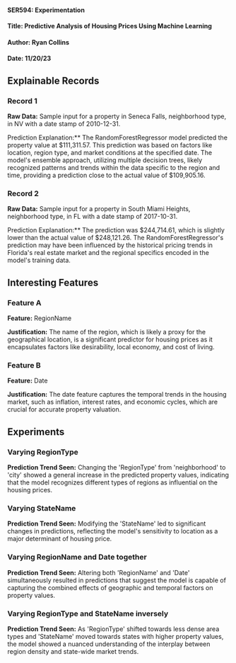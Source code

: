 #### SER594: Experimentation
#### Title: Predictive Analysis of Housing Prices Using Machine Learning 
#### Author: Ryan Collins
#### Date: 11/20/23


## Explainable Records
### Record 1
**Raw Data:** Sample input for a property in Seneca Falls, neighborhood type, in NV with a date stamp of 2010-12-31.

Prediction Explanation:** The RandomForestRegressor model predicted the property value at $111,311.57. This prediction was based on factors like location, region type, and market conditions at the specified date. The model's ensemble approach, utilizing multiple decision trees, likely recognized patterns and trends within the data specific to the region and time, providing a prediction close to the actual value of $109,905.16.

### Record 2
**Raw Data:** Sample input for a property in South Miami Heights, neighborhood type, in FL with a date stamp of 2017-10-31.

Prediction Explanation:** The prediction was $244,714.61, which is slightly lower than the actual value of $248,121.26. The RandomForestRegressor's prediction may have been influenced by the historical pricing trends in Florida's real estate market and the regional specifics encoded in the model's training data.

## Interesting Features
### Feature A
**Feature:** RegionName

**Justification:** The name of the region, which is likely a proxy for the geographical location, is a significant predictor for housing prices as it encapsulates factors like desirability, local economy, and cost of living.

### Feature B
**Feature:** Date

**Justification:** The date feature captures the temporal trends in the housing market, such as inflation, interest rates, and economic cycles, which are crucial for accurate property valuation.

## Experiments 
### Varying RegionType
**Prediction Trend Seen:** Changing the 'RegionType' from 'neighborhood' to 'city' showed a general increase in the predicted property values, indicating that the model recognizes different types of regions as influential on the housing prices.

### Varying StateName
**Prediction Trend Seen:** Modifying the 'StateName' led to significant changes in predictions, reflecting the model's sensitivity to location as a major determinant of housing price.

### Varying RegionName and Date together
**Prediction Trend Seen:** Altering both 'RegionName' and 'Date' simultaneously resulted in predictions that suggest the model is capable of capturing the combined effects of geographic and temporal factors on property values.


### Varying RegionType and StateName inversely
**Prediction Trend Seen:** As 'RegionType' shifted towards less dense area types and 'StateName' moved towards states with higher property values, the model showed a nuanced understanding of the interplay between region density and state-wide market trends.

